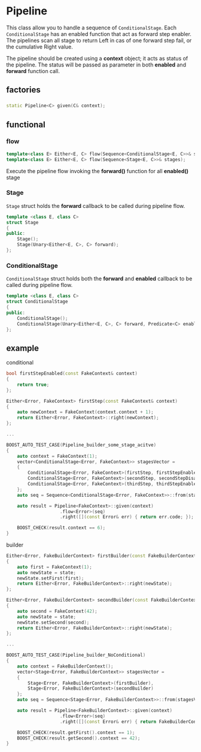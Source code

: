 # Pipeline

This class allow you to handle a sequence of `ConditionalStage`.
Each `ConditionalStage` has an enabled function that act as forward step enabler.
The pipelines scan all stage to return Left in cas of one forward step fail, or the cumulative Right value.

The pipeline should be created using a **context** object; it acts as status of the pipeline.
The status will be passed as parameter in both **enabled** and **forward** function call.

## factories

### 

```c++
static Pipeline<C> given(C& context);
```

## functional

### flow

```c++
template<class E> Either<E, C> flow(Sequence<ConditionalStage<E, C>>& stages);
template<class E> Either<E, C> flow(Sequence<Stage<E, C>>& stages);
```

Execute the pipeline flow invoking the **forward()** function for all **enabled()** stage

### Stage

`Stage` struct holds the **forward** callback to be called during pipeline flow.

```c++
template <class E, class C>
struct Stage
{
public:
    Stage();
    Stage(Unary<Either<E, C>, C> forward);
};

```
### ConditionalStage

`ConditionalStage` struct holds both the **forward** and **enabled** callback to be called during pipeline flow.

```c++
template <class E, class C>
struct ConditionalStage
{
public:
    ConditionalStage();
    ConditionalStage(Unary<Either<E, C>, C> forward, Predicate<C> enabled> enabled);
};
```

## example

conditional

```c++
bool firstStepEnabled(const FakeContext& context)
{
    return true;
};

Either<Error, FakeContext> firstStep(const FakeContext& context)
{
    auto newContext = FakeContext(context.context + 1);
    return Either<Error, FakeContext>::right(newContext);
};

...

BOOST_AUTO_TEST_CASE(Pipeline_builder_some_stage_acitve)
{
    auto context = FakeContext(1);
    vector<ConditionalStage<Error, FakeContext>> stagesVector = 
    {
        ConditionalStage<Error, FakeContext>(firstStep, firstStepEnabled),
        ConditionalStage<Error, FakeContext>(secondStep, secondStepDisabled),
        ConditionalStage<Error, FakeContext>(thirdStep, thirdStepEnabled)
    };
    auto seq = Sequence<ConditionalStage<Error, FakeContext>>::from(stagesVector);

    auto result = Pipeline<FakeContext>::given(context)
                    .flow<Error>(seq)
                    .right([](const Error& err) { return err.code; });

    BOOST_CHECK(result.context == 6);
}
```


builder

```c++
Either<Error, FakeBuilderContext> firstBuilder(const FakeBuilderContext& state)
{
    auto first = FakeContext(1);
    auto newState = state;
    newState.setFirst(first);
    return Either<Error, FakeBuilderContext>::right(newState);
};

Either<Error, FakeBuilderContext> secondBuilder(const FakeBuilderContext& state)
{
    auto second = FakeContext(42);
    auto newState = state;
    newState.setSecond(second);
    return Either<Error, FakeBuilderContext>::right(newState);
};

...

BOOST_AUTO_TEST_CASE(Pipeline_builder_NoConditional)
{
    auto context = FakeBuilderContext();
    vector<Stage<Error, FakeBuilderContext>> stagesVector = 
    {
        Stage<Error, FakeBuilderContext>(firstBuilder),
        Stage<Error, FakeBuilderContext>(secondBuilder)
    };
    auto seq = Sequence<Stage<Error, FakeBuilderContext>>::from(stagesVector);

    auto result = Pipeline<FakeBuilderContext>::given(context)
                    .flow<Error>(seq)
                    .right([](const Error& err) { return FakeBuilderContext(); });

    BOOST_CHECK(result.getFirst().context == 1);
    BOOST_CHECK(result.getSecond().context == 42);
}

```

